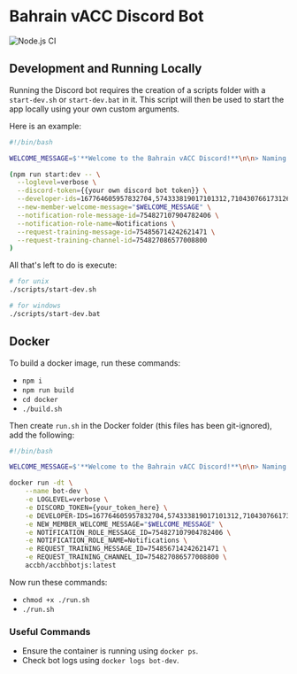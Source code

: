 # Bahrain vACC Discord Bot

![Node.js CI](https://github.com/accbh/discordbot/workflows/Node.js%20CI/badge.svg?branch=master)

## Development and Running Locally

Running the Discord bot requires the creation of a scripts folder with a `start-dev.sh` or `start-dev.bat` in it. This script will then be used to start the app locally using your own custom arguments.

Here is an example:

```sh
#!/bin/bash

WELCOME_MESSAGE=$'**Welcome to the Bahrain vACC Discord!**\n\n> Naming Convention\nPlease set your Discord nickname to your name \(or variant of your name\) followed by your VATSIM ID. For example: Liam P - 1443704. If you don\'t do this, you will most likely be removed.\nRole will be assigned to you soon by a staff member.\n\nBy joining the server, you agree to the rules listed in \#info as well as the VATSIM COC.'

(npm run start:dev -- \
  --loglevel=verbose \
  --discord-token={{your own discord bot token}} \
  --developer-ids=167764605957832704,574333819017101312,710430766173126727 \
  --new-member-welcome-message="$WELCOME_MESSAGE" \
  --notification-role-message-id=754827107904782406 \
  --notification-role-name=Notifications \
  --request-training-message-id=754856714242621471 \
  --request-training-channel-id=754827086577008800
)
```

All that's left to do is execute:

```sh
# for unix
./scripts/start-dev.sh

# for windows
./scripts/start-dev.bat
```

## Docker

To build a docker image, run these commands:

* `npm i`
* `npm run build`
* `cd docker`
* `./build.sh`

Then create `run.sh` in the Docker folder (this files has been git-ignored), add the following:

```sh
#!/bin/bash

WELCOME_MESSAGE=$'**Welcome to the Bahrain vACC Discord!**\n\n> Naming Convention\nPlease set your Discord nickname to your name \(or variant of your name\) followed by your VATSIM ID. For example: Liam P - 1443704. If you don\'t do this, you will most likely be removed.\nRole will be assigned to you soon by a staff member.\n\nBy joining the server, you agree to the rules listed in \#info as well as the VATSIM COC.'

docker run -dt \
    --name bot-dev \
    -e LOGLEVEL=verbose \
    -e DISCORD_TOKEN={your_token_here} \
    -e DEVELOPER-IDS=167764605957832704,574333819017101312,710430766173126727 \
    -e NEW_MEMBER_WELCOME_MESSAGE="$WELCOME_MESSAGE" \
    -e NOTIFICATION_ROLE_MESSAGE_ID=754827107904782406 \
    -e NOTIFICATION_ROLE_NAME=Notifications \
    -e REQUEST_TRAINING_MESSAGE_ID=754856714242621471 \
    -e REQUEST_TRAINING_CHANNEL_ID=754827086577008800 \
    accbh/accbhbotjs:latest

```

Now run these commands:

* `chmod +x ./run.sh`
* `./run.sh`

### Useful Commands

* Ensure the container is running using `docker ps`.
* Check bot logs using `docker logs bot-dev`.
